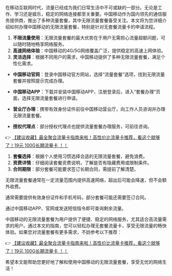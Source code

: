 
在移动互联网时代，流量已经成为我们日常生活中不可或缺的一部分。无论是工作、学习还是娱乐，稳定的网络连接都至关重要。中国移动作为国内领先的通信服务提供商，推出了多种流量套餐，其中无限流量套餐备受关注。本文将为您详细介绍如何办理中国移动的无限流量套餐，特别是针对无套餐流量卡的申请流程。


1. **不限流量使用**：无限流量套餐的最大优势在于用户无需担心流量超额问题，可以随时随地畅享网络服务。
2. **高速网络体验**：中国移动的4G/5G网络覆盖广泛，提供稳定的高速上网体验。
3. **灵活选择**：根据不同用户的需求，中国移动提供了多种无限流量套餐，满足个性化需求。


- **中国移动官网**：登录中国移动官方网站，选择“流量套餐”选项，找到无限流量套餐并按照提示完成办理。
- **中国移动APP**：下载并安装中国移动APP，注册登录后，进入“套餐办理”页面，选择无限流量套餐进行申请。

- **营业厅办理**：携带有效身份证件前往中国移动营业厅，向工作人员咨询并办理无限流量套餐。
- **授权代理点**：部分授权代理点也提供流量套餐办理服务，可前往咨询。

👉 [【建议收藏】最全聚合流量卡指南来啦！高性价比流量卡推荐，看这个就够了！19元 100G长期流量卡 ！！](https://bit.ly/Liuliangka)


1. **套餐选择**：根据个人使用习惯选择合适的无限流量套餐，避免浪费。
2. **资费详情**：仔细阅读套餐资费说明，了解是否有隐藏费用或限制条件。
3. **合同期限**：部分套餐可能要求签订长期合同，需提前了解清楚。


无限流量套餐通常在一定流量范围内提供高速网络，超出后可能会降速，但不会额外收费。

通常需要提供有效身份证件和手机号码，部分套餐可能还需要签订合同。

通过中国移动APP、官网或发送短信指令即可查询剩余流量。


中国移动的无限流量套餐为用户提供了便捷、稳定的网络服务，尤其适合高流量需求的用户。通过本文的指南，您可以轻松办理无套餐流量卡，享受无限流量的畅快体验。如果您对流量套餐有更多需求，不妨参考以下推荐：

👉 [【建议收藏】最全聚合流量卡指南来啦！高性价比流量卡推荐，看这个就够了！19元 100G长期流量卡 ！！](https://bit.ly/Liuliangka)

希望本文能帮助您更好地了解和使用中国移动的无限流量套餐，享受无忧的网络生活！

